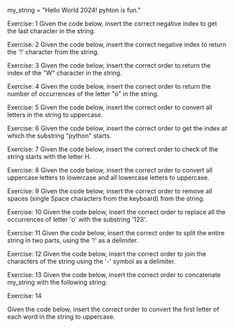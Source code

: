 my_string = "Hello World 2024! pyhton is fun."

Exercise: 1
Given the code below, insert the correct negative index to get the last character in the string.

Exercise: 2
Given the code below, insert the correct negative index to return the '!' character from the string.

Exercise: 3
Given the code below, insert the correct order to return the index of the "W" character in the string.

Exercise: 4
Given the code below, insert the correct order to return the number of occurrences of the letter "o" in the string.

Exercise: 5
Given the code below, insert the correct order to convert all letters in the string to uppercase.

Exercise: 6
Given the code below, insert the correct order to get the index at which the substring "python" starts.

Exercise: 7
Given the code below, insert the correct order to check of the string starts with the letter H.

Exercise: 8
Given the code below, insert the correct order to convert all uppercase letters to lowercase and all lowercase letters to uppercase.

Exercise: 9
Given the code below, insert the correct  order to remove all spaces (single Space characters from the keyboard) from the string.

Exercise: 10
Given the code below, insert the correct order to replace all the occurrences of letter 'o' with the substring '123'.

Exercise: 11
Given the code below, insert the correct order to split the entire string in two parts, using the '!' as a delimiter.

Exercise: 12
Given the code below, insert the correct order to join the characters of the string using the '-' symbol as a delimiter.

Exercise: 13
Given the code below, insert the correct order to concatenate my_string with the following string:

Exercise: 14

Given the code below, insert the correct order to convert the first letter of each word in the string to uppercase.
